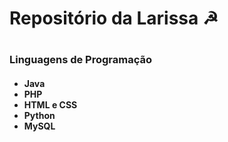 <h1>Repositório da Larissa ☭<h1> 
<h3>Linguagens de Programação</h3>
<h4>
  <ul>
  <li>Java</li>
  <li>PHP</li>
  <li>HTML e CSS</li>
  <li>Python</li>
  <li>MySQL</li>
  </ul>
</h4>


  
